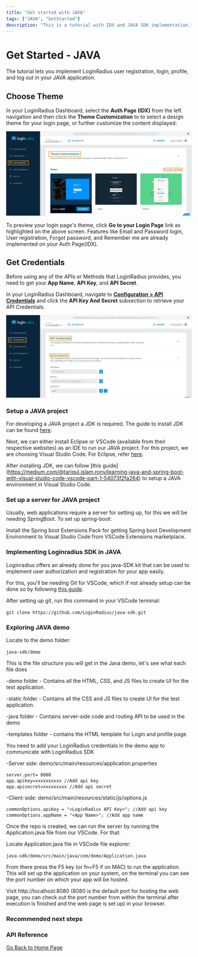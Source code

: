 ```yaml
---
title: "Get started with JAVA"
tags: ["JAVA", "GetStarted"]
description: "This is a tutorial with IDX and JAVA SDK implementation."
---
```


# Get Started - JAVA

The tutorial lets you implement LoginRadius user registration, login, profile, and log out in your JAVA application. 


## Choose Theme

In your LoginRadius Dashboard, select the **Auth Page (IDX)** from the left navigation and then click the **Theme Customization** to to select a design theme for your login page, or further customize the content displayed:

![alt_text](../../assets/blog-common/theme-customization.png "image_tooltip")



To preview your login page's theme, click **Go to your Login Page** link as highlighted on the above screen. Features like Email and Password login, User registration, Forgot password, and Remember me are already implemented on your Auth Page(IDX).


## Get Credentials

Before using any of the APIs or Methods that LoginRadius provides, you need to get your **App Name**, **API Key**, and **API Secret**.

In your LoginRadius Dashboard, navigate to **[Configuration > API Credentials](https://dashboard.loginradius.com/configuration)** and click the **API Key And Secret** subsection to retrieve your API Credentials.



![alt_text](../../assets/blog-common/api-credentials.png "image_tooltip")



### Setup a JAVA project

For developing a JAVA project a JDK is required. The guide to install JDK can be found [here](https://medium.com/how-to-start-developing-java-applications/how-to-install-java-development-kit-jdk-on-windows-bb68641c516c).

Next, we can either install Eclipse or VSCode (available from their respective websites) as an IDE to run our JAVA project. For this project, we are choosing Visual Studio Code. For Eclipse, refer [here](https://medium.com/how-to-start-developing-java-applications/simple-hello-world-application-in-java-using-eclipse-1ebae99d9fcf).


After installing JDK, we can follow [this guide] (https://medium.com/@tariqul.islam.rony/learning-java-and-spring-boot-with-visual-studio-code-vscode-part-1-54073f2fa264) to setup a JAVA environment in Visual Studio Code.

### Set up a server for JAVA project

Usually, web applications require a server for setting up, for this we will be needing SpringBoot. To set up spring-boot:

Install the Spring boot Extensions Pack for getting Spring boot Development Environment to Visual Studio Code from VSCode Extensions marketplace.


### Implementing Loginradius SDK in JAVA

Loginradius offers an already done for you java-SDK kit that can be used to implement user authorization and registration for your app easily.

For this, you'll be needing Git for VSCode, which if not already setup can be done so by following [this guide](https://www.jcchouinard.com/install-git-in-vscode/).

After setting up git, run this command in your VSCode terminal:

`git clone https://github.com/LoginRadius/java-sdk.git`


### Exploring JAVA demo

Locate to the demo folder:

`java-sdk/demo`

This is the file structure you will get in the Java demo, let's see what each file does

-demo folder - Contains all the HTML, CSS, and JS files to create UI for the test application.

-static folder - Contains all the CSS and JS files to create UI for the test application.

-java folder - Contains server-side code and routing API to be used in the demo

-templates folder - contains the HTML template for Login and profile page



You need to add your LoginRadius credentials in the demo app to communicate with LoginRadius SDK

-Server side: demo/src/main/resources/application.properties

```
server.port= 8080
app.apikey=xxxxxxxxxx //Add api key
app.apisecret=xxxxxxxxx //Add api secret
```

-Client-side: demo/src/main/resources/static/js/options.js

```
commonOptions.apiKey = "<LoginRadius API Key>"; //Add api key
commonOptions.appName = "<App Name>"; //Add app name
```


Once the repo is created, we can run the server by running the Application.java file from our VSCode. For that:

Locate Application.java file in VSCode file explorer:

`java-sdk/demo/src/main/java/com/demo/Application.java`



From there press the F5 key (or fn+F5 if on MAC) to run the application. This will set up the application on your system, on the terminal you can see the port number on which your app will be hosted.

Visit http://localhost:8080 (8080 is the default port for hosting the web page, you can check out the port number from within the terminal after execution is finished and the web page is set up) in your browser.



### Recommended next steps


### API Reference







[Go Back to Home Page](https://lr-developer-docs.netlify.app)


